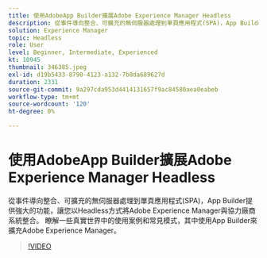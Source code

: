 ```yaml
---
title: 使用AdobeApp Builder擴展Adobe Experience Manager Headless
description: 從事件導向整合、可擴充的無伺服器處理到單頁應用程式(SPA)，App Builder提供強大的功能，讓您以Headless方式將Adobe Experience Manager與協力廠商系統整合。 瞭解一些真實世界中的使用案例和常見模式，其中使用App Builder來擴充Adobe Experience Manager。
solution: Experience Manager
topic: Headless
role: User
level: Beginner, Intermediate, Experienced
kt: 10945
thumbnail: 346385.jpeg
exl-id: d19b5433-8790-4123-a132-7b0da689627d
duration: 2331
source-git-commit: 9a297cda953d4414131657f9ac84580aea0eabeb
workflow-type: tm+mt
source-wordcount: '120'
ht-degree: 0%

---
```


# 使用AdobeApp Builder擴展Adobe Experience Manager Headless

從事件導向整合、可擴充的無伺服器處理到單頁應用程式(SPA)，App Builder提供強大的功能，讓您以Headless方式將Adobe Experience Manager與協力廠商系統整合。 瞭解一些真實世界中的使用案例和常見模式，其中使用App Builder來擴充Adobe Experience Manager。

>[!VIDEO](https://video.tv.adobe.com/v/346385/?quality=12&learn=on)
